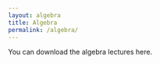 ```yaml
---
layout: algebra
title: Algebra
permalink: /algebra/
---
```

You can download the algebra lectures here. 

